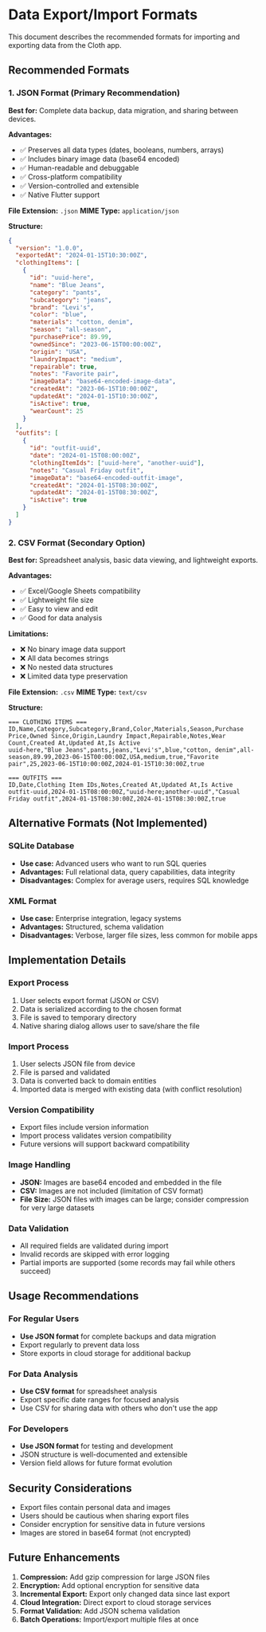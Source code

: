 # Data Export/Import Formats

This document describes the recommended formats for importing and exporting data from the Cloth app.

## Recommended Formats

### 1. JSON Format (Primary Recommendation)

**Best for:** Complete data backup, data migration, and sharing between devices.

**Advantages:**
- ✅ Preserves all data types (dates, booleans, numbers, arrays)
- ✅ Includes binary image data (base64 encoded)
- ✅ Human-readable and debuggable
- ✅ Cross-platform compatibility
- ✅ Version-controlled and extensible
- ✅ Native Flutter support

**File Extension:** `.json`
**MIME Type:** `application/json`

**Structure:**
```json
{
  "version": "1.0.0",
  "exportedAt": "2024-01-15T10:30:00Z",
  "clothingItems": [
    {
      "id": "uuid-here",
      "name": "Blue Jeans",
      "category": "pants",
      "subcategory": "jeans",
      "brand": "Levi's",
      "color": "blue",
      "materials": "cotton, denim",
      "season": "all-season",
      "purchasePrice": 89.99,
      "ownedSince": "2023-06-15T00:00:00Z",
      "origin": "USA",
      "laundryImpact": "medium",
      "repairable": true,
      "notes": "Favorite pair",
      "imageData": "base64-encoded-image-data",
      "createdAt": "2023-06-15T10:00:00Z",
      "updatedAt": "2024-01-15T10:30:00Z",
      "isActive": true,
      "wearCount": 25
    }
  ],
  "outfits": [
    {
      "id": "outfit-uuid",
      "date": "2024-01-15T08:00:00Z",
      "clothingItemIds": ["uuid-here", "another-uuid"],
      "notes": "Casual Friday outfit",
      "imageData": "base64-encoded-outfit-image",
      "createdAt": "2024-01-15T08:30:00Z",
      "updatedAt": "2024-01-15T08:30:00Z",
      "isActive": true
    }
  ]
}
```

### 2. CSV Format (Secondary Option)

**Best for:** Spreadsheet analysis, basic data viewing, and lightweight exports.

**Advantages:**
- ✅ Excel/Google Sheets compatibility
- ✅ Lightweight file size
- ✅ Easy to view and edit
- ✅ Good for data analysis

**Limitations:**
- ❌ No binary image data support
- ❌ All data becomes strings
- ❌ No nested data structures
- ❌ Limited data type preservation

**File Extension:** `.csv`
**MIME Type:** `text/csv`

**Structure:**
```csv
=== CLOTHING ITEMS ===
ID,Name,Category,Subcategory,Brand,Color,Materials,Season,Purchase Price,Owned Since,Origin,Laundry Impact,Repairable,Notes,Wear Count,Created At,Updated At,Is Active
uuid-here,"Blue Jeans",pants,jeans,"Levi's",blue,"cotton, denim",all-season,89.99,2023-06-15T00:00:00Z,USA,medium,true,"Favorite pair",25,2023-06-15T10:00:00Z,2024-01-15T10:30:00Z,true

=== OUTFITS ===
ID,Date,Clothing Item IDs,Notes,Created At,Updated At,Is Active
outfit-uuid,2024-01-15T08:00:00Z,"uuid-here;another-uuid","Casual Friday outfit",2024-01-15T08:30:00Z,2024-01-15T08:30:00Z,true
```

## Alternative Formats (Not Implemented)

### SQLite Database
- **Use case:** Advanced users who want to run SQL queries
- **Advantages:** Full relational data, query capabilities, data integrity
- **Disadvantages:** Complex for average users, requires SQL knowledge

### XML Format
- **Use case:** Enterprise integration, legacy systems
- **Advantages:** Structured, schema validation
- **Disadvantages:** Verbose, larger file sizes, less common for mobile apps

## Implementation Details

### Export Process
1. User selects export format (JSON or CSV)
2. Data is serialized according to the chosen format
3. File is saved to temporary directory
4. Native sharing dialog allows user to save/share the file

### Import Process
1. User selects JSON file from device
2. File is parsed and validated
3. Data is converted back to domain entities
4. Imported data is merged with existing data (with conflict resolution)

### Version Compatibility
- Export files include version information
- Import process validates version compatibility
- Future versions will support backward compatibility

### Image Handling
- **JSON:** Images are base64 encoded and embedded in the file
- **CSV:** Images are not included (limitation of CSV format)
- **File Size:** JSON files with images can be large; consider compression for very large datasets

### Data Validation
- All required fields are validated during import
- Invalid records are skipped with error logging
- Partial imports are supported (some records may fail while others succeed)

## Usage Recommendations

### For Regular Users
- **Use JSON format** for complete backups and data migration
- Export regularly to prevent data loss
- Store exports in cloud storage for additional backup

### For Data Analysis
- **Use CSV format** for spreadsheet analysis
- Export specific date ranges for focused analysis
- Use CSV for sharing data with others who don't use the app

### For Developers
- **Use JSON format** for testing and development
- JSON structure is well-documented and extensible
- Version field allows for future format evolution

## Security Considerations

- Export files contain personal data and images
- Users should be cautious when sharing export files
- Consider encryption for sensitive data in future versions
- Images are stored in base64 format (not encrypted)

## Future Enhancements

1. **Compression:** Add gzip compression for large JSON files
2. **Encryption:** Add optional encryption for sensitive data
3. **Incremental Export:** Export only changed data since last export
4. **Cloud Integration:** Direct export to cloud storage services
5. **Format Validation:** Add JSON schema validation
6. **Batch Operations:** Import/export multiple files at once
